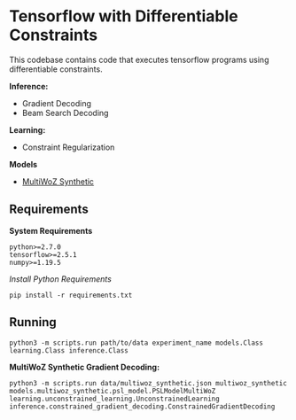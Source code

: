 # Tensorflow with Differentiable Constraints

This codebase contains code that executes tensorflow programs using
differentiable constraints.

**Inference:**

- Gradient Decoding
- Beam Search Decoding

**Learning:**

- Constraint Regularization

**Models**

- [MultiWoZ Synthetic](https://github.com/stanford-oval/zero-shot-multiwoz-acl2020)

## Requirements

**System Requirements**

`python>=2.7.0` <br />
`tensorflow>=2.5.1` <br />
`numpy>=1.19.5`

*Install Python Requirements*

`pip install -r requirements.txt`

## Running

`python3 -m scripts.run path/to/data experiment_name models.Class learning.Class inference.Class`

**MultiWoZ Synthetic Gradient Decoding:**

`python3 -m scripts.run data/multiwoz_synthetic.json multiwoz_synthetic models.multiwoz_synthetic.psl_model.PSLModelMultiWoZ learning.unconstrained_learning.UnconstrainedLearning inference.constrained_gradient_decoding.ConstrainedGradientDecoding`